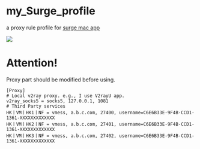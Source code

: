 # my_Surge_profile

a proxy rule profile for [surge mac app](https://nssurge.com/)

![](https://tva1.sinaimg.cn/large/e6c9d24ely1h2tytgp193j20dc08aq34.jpg)

# Attention!
Proxy part should be modified before using.
```text
[Proxy]
# Local v2ray proxy. e.g., I use V2rayU app.
v2ray_socks5 = socks5, 127.0.0.1, 1081
# Third Party services
HK丨VM丨HK1丨NF = vmess, a.b.c.com, 27400, username=C6E6B33E-9F4B-CCD1-1361-XXXXXXXXXXXXX
HK丨VM丨HK2丨NF = vmess, a.b.c.com, 27401, username=C6E6B33E-9F4B-CCD1-1361-XXXXXXXXXXXXX
HK丨VM丨HK3丨NF = vmess, a.b.c.com, 27402, username=C6E6B33E-9F4B-CCD1-1361-XXXXXXXXXXXXX
```
